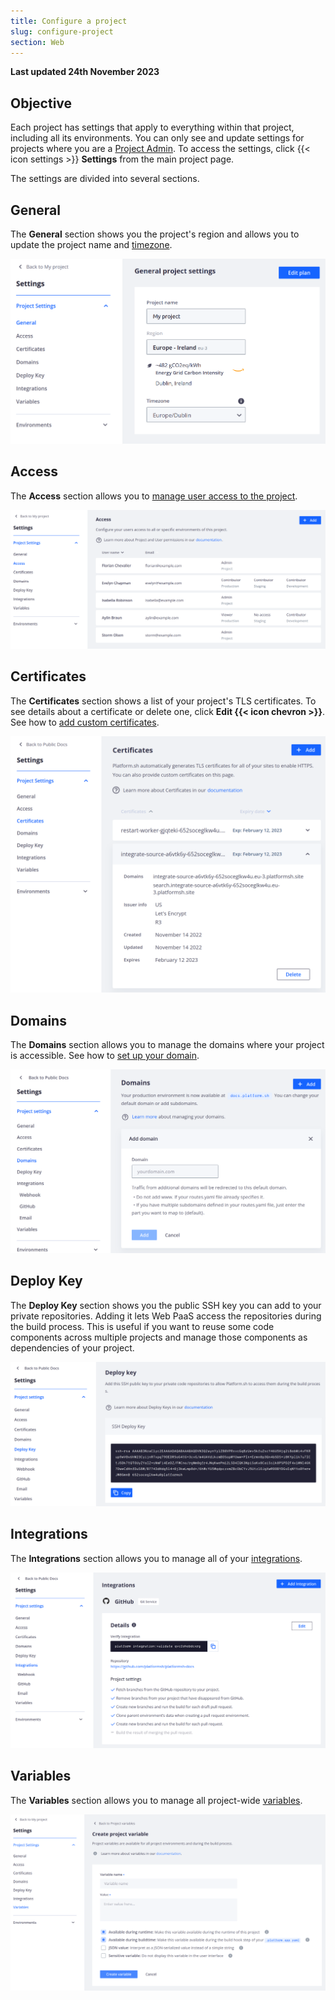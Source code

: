 ```yaml
---
title: Configure a project
slug: configure-project
section: Web
---
```


**Last updated 24th November 2023**



## Objective  

Each project has settings that apply to everything within that project, including all its environments.
You can only see and update settings for projects where you are a [Project Admin](../administration-users).
To access the settings, click {{< icon settings >}} **Settings** from the main project page.

The settings are divided into several sections.

## General

The **General** section shows you the project's region and allows you to update the project name and [timezone](../../projects/projects-change-project-timezone).


![configure project](images/settings-general.png "0.5")


## Access


The **Access** section allows you to [manage user access to the project](../administration-users).

![Project configure icon](images/settings-project-access.png "0.7")


## Certificates

The **Certificates** section shows a list of your project's TLS certificates.
To see details about a certificate or delete one, click **Edit {{< icon chevron >}}**.
See how to [add custom certificates](../../domains/domains-steps/tls).

![A list of certificates in a project](images/settings-certificates.png "0.7")

## Domains

The **Domains** section allows you to manage the domains where your project is accessible.
See how to [set up your domain](../../domains/domains-steps).

![project domain](images/settings-domains.png "0.7")

## Deploy Key

The **Deploy Key** section shows you the public SSH key you can add to your private repositories.
Adding it lets Web PaaS access the repositories during the build process.
This is useful if you want to reuse some code components across multiple projects and manage those components as dependencies of your project.

![Project deploy key](images/settings-deploy-key.png "0.7")

## Integrations

The **Integrations** section allows you to manage all of your [integrations](../../integrations).

![Integrations](images/settings-integrations.png "0.7")

## Variables

The **Variables** section allows you to manage all project-wide [variables](../../development/development-variables).

![Project variables](images/settings-variables-project.png "0.7")
